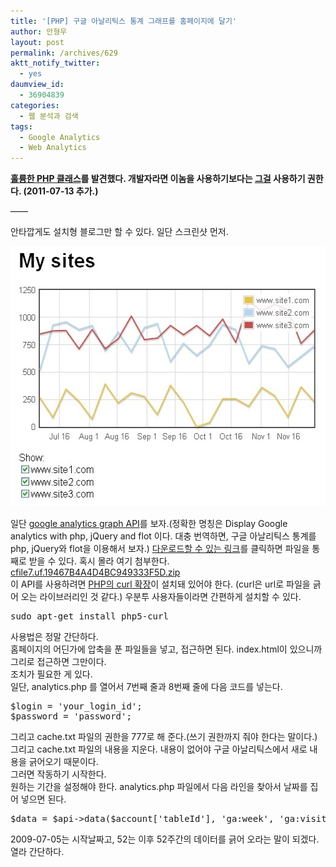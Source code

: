 ```yaml
---
title: '[PHP] 구글 아날리틱스 통계 그래프를 홈페이지에 달기'
author: 안형우
layout: post
permalink: /archives/629
aktt_notify_twitter:
  - yes
daumview_id:
  - 36904839
categories:
  - 웹 분석과 검색
tags:
  - Google Analytics
  - Web Analytics
---
```

**[훌륭한 PHP 클래스][1]를 발견했다. 개발자라면 이놈을 사용하기보다는 [그걸][1] 사용하기 권한다. (2011-07-13 추가.)**

&#8212;&#8212;

안타깝게도 설치형 블로그만 할 수 있다. 일단 스크린샷 먼저.

<div>
  <img class="aligncenter" src="/uploads/legacy/old-images/1/cfile4.uf.170662584D4BC94915FB2F.jpg" alt="" width="525" height="416" /></p> <div>
    일단 <a href="http://www.myphpetc.com/2009/12/display-google-analytics-with-php.html" target="_blank">google analytics graph API</a>를 보자.(정확한 명칭은 Display Google analytics with php, jQuery and flot 이다. 대충 번역하면, 구글 아날리틱스 통계를 php, jQuery와 flot을 이용해서 보자.) <a href="http://sites.google.com/site/myphpetc/Home/analytics.zip" target="_blank">다운로드할 수 있는 링크</a>를 클릭하면 파일을 통째로 받을 수 있다. 혹시 몰라 여기 첨부한다.
  </div>
  
  <div>
    <a class="aligncenter" href="/uploads/legacy/old-images/1/cfile7.uf.19467B4A4D4BC949333F5D.zip">cfile7.uf.19467B4A4D4BC949333F5D.zip</a>
  </div>
  
  <div>
    이 API를 사용하려면 <a href="http://curl.haxx.se/libcurl/php/" target="_blank">PHP의 curl 확장</a>이 설치돼 있어야 한다. (curl은 url로 파일을 긁어 오는 라이브러리인 것 같다.) 우분투 사용자들이라면 간편하게 설치할 수 있다.
  </div>
  
  <div>
    <pre class="brush:plain">sudo apt-get install php5-curl</pre>
  </div>
  
  <div>
    사용법은 정말 간단하다.
  </div>
  
  <div>
    홈페이지의 어딘가에 압축을 푼 파일들을 넣고, 접근하면 된다. index.html이 있으니까 그리로 접근하면 그만이다.
  </div>
  
  <div>
    조치가 필요한 게 있다.
  </div>
  
  <div>
    일단, analytics.php 를 열어서 7번째 줄과 8번째 줄에 다음 코드를 넣는다.
  </div>
  
  <pre class="brush:php:firstline[7]">$login = &#039;your_login_id&#039;;
$password = &#039;password&#039;;</pre>
  
  <div>
    그리고 cache.txt 파일의 권한을 777로 해 준다.(쓰기 권한까지 줘야 한다는 말이다.) 그리고 cache.txt 파일의 내용을 지운다. 내용이 없어야 구글 아날리틱스에서 새로 내용을 긁어오기 때문이다.
  </div>
  
  <div>
    그러면 작동하기 시작한다.
  </div>
  
  <div>
    원하는 기간을 설정해야 한다. analytics.php 파일에서 다음 라인을 찾아서 날짜를 집어 넣으면 된다.
  </div>
  
  <div>
    <pre class="brush:php">$data = $api-&gt;data($account[&#039;tableId&#039;], &#039;ga:week&#039;, &#039;ga:visits&#039;, &#039;ga:week&#039;, &#039;2009-07-05&#039;, &#039;&#039;, &#039;52&#039;);</pre>
  </div>
  
  <div>
    2009-07-05는 시작날짜고, 52는 이후 52주간의 데이터를 긁어 오라는 말이 되겠다.
  </div>
  
  <div>
    열라 간단하다.
  </div>
</div>

 [1]: http://mytory.net/archives/1469 "[번역] 구글 아날리틱스 PHP Class"